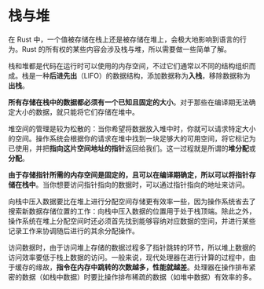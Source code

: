 # 栈与堆

在 Rust 中，一个值被存储在栈上还是被存储在堆上，会极大地影响到语言的行为。Rust 的所有权的某些内容会涉及栈与堆，所以需要做一些简单了解。

栈和堆都是代码在运行时可以使用的内存空间，不过它们通常以不同的结构组织而成。栈是一种**后进先出**（LIFO）的数据结构，添加数据称为**入栈**，移除数据称为**出栈**。

**所有存储在栈中的数据都必须有一个已知且固定的大小**。对于那些在编译期无法确定大小的数据，就只能将它们存储在堆中。

堆空间的管理是较为松散的：当你希望将数据放入堆中时，你就可以请求特定大小的空间。操作系统会根据你的请求在堆中找到一块足够大的可用空间，将它标记为已使用，并把**指向这片空间地址的指针**返回给我们。这一过程就是所谓的**堆分配**或**分配**。

**由于存储指针所需的内存空间是固定的，且可以在编译期确定，所以可以将指针存储在栈中**。当你想要访问指针指向的数据时，可以通过指针指向的地址来访问。

向栈中压入数据要比在堆上进行分配空间存储更有效率一些，因为操作系统省去了搜索新数据存储位置的工作：向栈中压入数据的位置用于处于栈顶端。除此之外，操作系统在堆上分配空间时还必须首先找到能够容纳对应数据的空间，并进行某些记录工作来协调随后进行的其余分配操作。

访问数据时，由于访问堆上存储的数据过程多了指针跳转的环节，所以堆上数据的访问效率要低于栈上数据的访问。一般来说，现代处理器在进行计算的过程中，由于缓存的缘故，**指令在内存中跳转的次数越多，性能就越差**。处理器在操作排布紧密的数据（如栈中数据）时要比操作排布稀疏的数据（如堆中数据）有效率的多。
